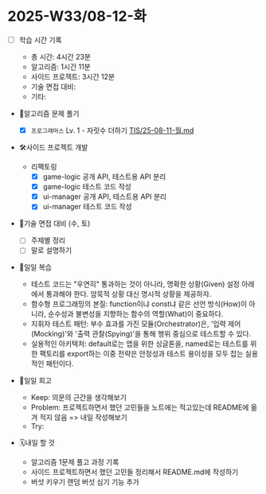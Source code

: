 <!-- 예시: 2025-W32/08-06-수 -->

# 2025-W33/08-12-화

- [ ] 학습 시간 기록

  - 총 시간: 4시간 23분
  - 알고리즘: 1시간 11분
  - 사이드 프로젝트: 3시간 12분
  - 기술 면접 대비:
  - 기타:

- 🧠알고리즘 문제 풀기

  - [x] `프로그래머스` Lv. 1 - 자릿수 더하기 [TIS/25-08-11-월.md](/algorithm/TIS/25-08-11-월.md)

- 🛠️사이드 프로젝트 개발

  - 리팩토링
    - [x] game-logic 공개 API, 테스트용 API 분리
    - [x] game-logic 테스트 코드 작성
    - [x] ui-manager 공개 API, 테스트용 API 분리
    - [x] ui-manager 테스트 코드 작성

- 🤝기술 면접 대비 (수, 토)

  - [ ] 주제별 정리
  - [ ] 말로 설명하기

- 🔄일일 복습

  - 테스트 코드는 "우연히" 통과하는 것이 아니라, 명확한 상황(Given) 설정 아래에서 통과해야 한다. 암묵적 상황 대신 명시적 상황을 제공하자.
  - 함수형 프로그래밍의 본질: function이냐 const냐 같은 선언 방식(How)이 아니라, 순수성과 불변성을 지향하는 함수의 역할(What)이 중요하다.
  - 지휘자 테스트 패턴: 부수 효과를 가진 모듈(Orchestrator)은, '입력 제어(Mocking)'와 '출력 관찰(Spying)'을 통해 행위 중심으로 테스트할 수 있다.
  - 실용적인 아키텍처: default로는 앱을 위한 싱글톤을, named로는 테스트를 위한 팩토리를 export하는 이중 전략은 안정성과 테스트 용이성을 모두 잡는 실용적인 패턴이다.

- 🔄일일 회고

  - Keep: 의문의 근간을 생각해보기
  - Problem: 프로젝트하면서 했던 고민들을 노트에는 적고있는데 README에 옮겨 적지 않음 => 내일 작성해보기
  - Try:

- 🗓️내일 할 것

  - 알고리즘 1문제 풀고 과정 기록
  - 사이드 프로젝트하면서 했던 고민들 정리해서 README.md에 작성하기
  - 버섯 키우기 랜덤 버섯 심기 기능 추가
